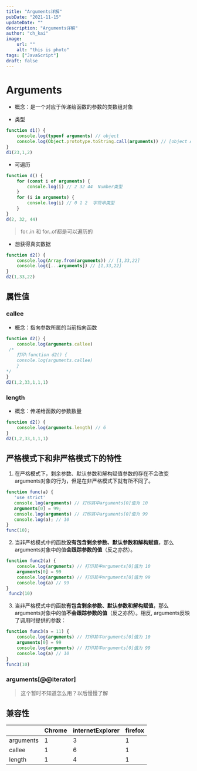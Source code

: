 ```yaml
---
title: "Arguments详解"
pubDate: "2021-11-15"
updateDate: ""
description: "Arguments详解"
author: "ch_kai"
image:
    url: ""
    alt: "this is photo"
tags: ["JavaScript"]
draft: false
---
```

# Arguments

+ 概念：是一个对应于传递给函数的参数的类数组对象

+ 类型

```js
function d1() {
	console.log(typeof arguments) // object
    console.log(Object.prototype.toString.call(arguments)) // [object Arguments]
}
d1(23,1,2)
```

+ 可遍历

```js
function d() {
    for (const i of arguments) {
        console.log(i) // 2 32 44  Number类型
    }
    for (i in arguments) {
        console.log(i) // 0 1 2  字符串类型
    }
}
d(2, 32, 44)
```

> for..in 和 for..of都是可以遍历的

+ 想获得真实数据

```js
function d2() {
	console.log(Array.from(arguments)) // [1,33,22]
    console.log([...arguments]) // [1,33,22]
}
d2(1,33,22)
```



## 属性值

### callee

+ 概念：指向参数所属的当前指向函数

```js
function d2() {
	console.log(arguments.callee)
 /*
    打印:function d2() {
	console.log(arguments.callee)
	}
*/
}
d2(1,2,33,1,1,1)
```



### length

+ 概念：传递给函数的参数数量

```js
function d2() {
	console.log(arguments.length) // 6
}
d2(1,2,33,1,1,1)
```

## 严格模式下和非严格模式下的特性

1. 在严格模式下，剩余参数、默认参数和解构赋值参数的存在不会改变 arguments对象的行为，但是在非严格模式下就有所不同了。

```js
function func(a) {
   'use strict'
   console.log(arguments) // 打印其中arguments[0]值为 10
   arguments[0] = 99;
   console.log(arguments) // 打印其中arguments[0]值为 99
   console.log(a); // 10
}
func(10);
```

2. 当非严格模式中的函数**没有包含剩余参数、默认参数和解构赋值**，那么arguments对象中的值**会跟踪参数的值**（反之亦然）。

```js
function func2(a) {
    console.log(arguments) // 打印其中arguments[0]值为 10
    arguments[0] = 99
    console.log(arguments) // 打印其中arguments[0]值为 99
    console.log(a) // 99
}
 func2(10)
```

3. 当非严格模式中的函数**有包含剩余参数、默认参数和解构赋值**，那么arguments对象中的值**不会跟踪参数的值**（反之亦然）。相反, arguments反映了调用时提供的参数：

```js
function func3(a = 11) {
    console.log(arguments) // 打印其中arguments[0]值为 10
    arguments[0] = 99
    console.log(arguments) // 打印其中arguments[0]值为 99
    console.log(a) // 10
}
func3(10)
```

### arguments[@@iterator]

> 这个暂时不知道怎么用？以后慢慢了解

## 兼容性

|           | Chrome | internetExplorer | firefox |
| --------- | ------ | ---------------- | ------- |
| arguments | 1      | 3                | 1       |
| callee    | 1      | 6                | 1       |
| length    | 1      | 4                | 1       |

